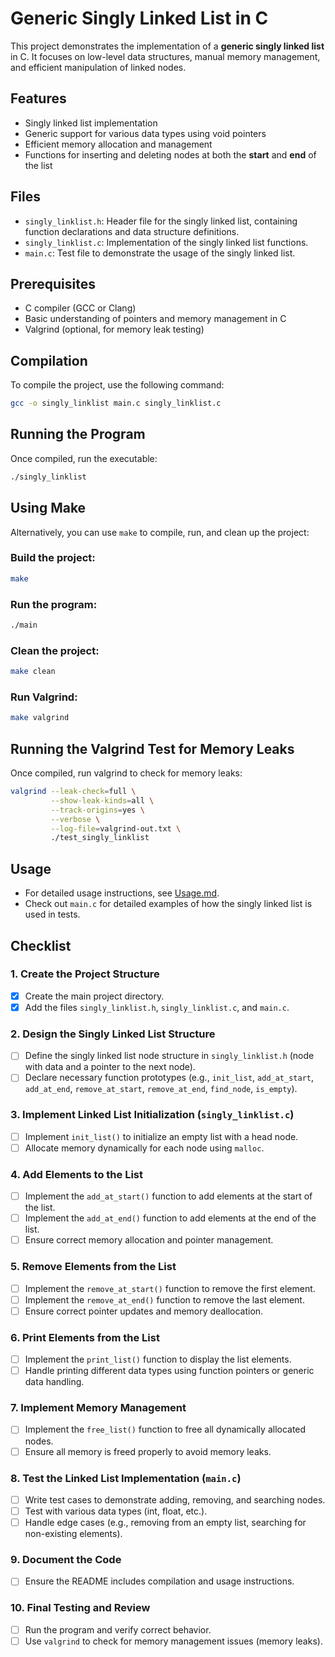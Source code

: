 # Generic Singly Linked List in C

This project demonstrates the implementation of a **generic singly linked list** in C. It focuses on low-level data structures, manual memory management, and efficient manipulation of linked nodes.

## Features

- Singly linked list implementation
- Generic support for various data types using void pointers
- Efficient memory allocation and management
- Functions for inserting and deleting nodes at both the **start** and **end** of the list

## Files

- `singly_linklist.h`: Header file for the singly linked list, containing function declarations and data structure definitions.
- `singly_linklist.c`: Implementation of the singly linked list functions.
- `main.c`: Test file to demonstrate the usage of the singly linked list.

## Prerequisites

- C compiler (GCC or Clang)
- Basic understanding of pointers and memory management in C
- Valgrind (optional, for memory leak testing)

## Compilation

To compile the project, use the following command:

```bash
gcc -o singly_linklist main.c singly_linklist.c
```

## Running the Program

Once compiled, run the executable:

```bash
./singly_linklist
```

## Using Make

Alternatively, you can use `make` to compile, run, and clean up the project:

### Build the project:

```bash
make
```

### Run the program:

```bash
./main
```

### Clean the project:

```bash
make clean
```

### Run Valgrind:

```bash
make valgrind
```

## Running the Valgrind Test for Memory Leaks

Once compiled, run valgrind to check for memory leaks:

```bash
valgrind --leak-check=full \
         --show-leak-kinds=all \
         --track-origins=yes \
         --verbose \
         --log-file=valgrind-out.txt \
         ./test_singly_linklist
```

## Usage

- For detailed usage instructions, see [Usage.md](Usage.md).
- Check out `main.c` for detailed examples of how the singly linked list is used in tests.

## Checklist

### 1. Create the Project Structure

- [x] Create the main project directory.
- [x] Add the files `singly_linklist.h`, `singly_linklist.c`, and `main.c`.

### 2. Design the Singly Linked List Structure

- [ ] Define the singly linked list node structure in `singly_linklist.h` (node with data and a pointer to the next node).
- [ ] Declare necessary function prototypes (e.g., `init_list`, `add_at_start`, `add_at_end`, `remove_at_start`, `remove_at_end`, `find_node`, `is_empty`).

### 3. Implement Linked List Initialization (`singly_linklist.c`)

- [ ] Implement `init_list()` to initialize an empty list with a head node.
- [ ] Allocate memory dynamically for each node using `malloc`.

### 4. Add Elements to the List

- [ ] Implement the `add_at_start()` function to add elements at the start of the list.
- [ ] Implement the `add_at_end()` function to add elements at the end of the list.
- [ ] Ensure correct memory allocation and pointer management.

### 5. Remove Elements from the List

- [ ] Implement the `remove_at_start()` function to remove the first element.
- [ ] Implement the `remove_at_end()` function to remove the last element.
- [ ] Ensure correct pointer updates and memory deallocation.

### 6. Print Elements from the List

- [ ] Implement the `print_list()` function to display the list elements.
- [ ] Handle printing different data types using function pointers or generic data handling.

### 7. Implement Memory Management

- [ ] Implement the `free_list()` function to free all dynamically allocated nodes.
- [ ] Ensure all memory is freed properly to avoid memory leaks.

### 8. Test the Linked List Implementation (`main.c`)

- [ ] Write test cases to demonstrate adding, removing, and searching nodes.
- [ ] Test with various data types (int, float, etc.).
- [ ] Handle edge cases (e.g., removing from an empty list, searching for non-existing elements).

### 9. Document the Code

- [ ] Ensure the README includes compilation and usage instructions.

### 10. Final Testing and Review

- [ ] Run the program and verify correct behavior.
- [ ] Use `valgrind` to check for memory management issues (memory leaks).
